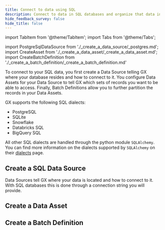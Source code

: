```yaml
---
title: Connect to data using SQL
description: Connect to data in SQL databases and organize that data into Batches for retrieval and validation.
hide_feedback_survey: false
hide_title: false
---
```


import TabItem from '@theme/TabItem';
import Tabs from '@theme/Tabs';

import PostgreSqlDataSource from './_create_a_data_source/_postgres.md';
import CreateAsset from './_create_a_data_asset/_create_a_data_asset.md';
import CreateBatchDefinition from './_create_a_batch_definition/_create_a_batch_definition.md'

To connect to your SQL data, you first create a Data Source telling GX where your database resides and how to connect to it.  You configure Data Assets for your Data Source to tell GX which sets of records you want to be able to access.  Finally, Batch Definitions allow you to further partition the records in your Data Assets.

GX supports the following SQL dialects:

- PostgreSQL
- SQLite
- Snowflake
- Databricks SQL
- BigQuery SQL

All other SQL dialects are handled through the python module `SQLAlchemy`.  You can find more information on the dialects supported by `SQLAlchemy` on their [dialects](https://docs.sqlalchemy.org/en/20/dialects/index.html) page.

## Create a SQL Data Source

Data Sources tell GX where your data is located and how to connect to it.  With SQL databases this is done through a connection string you will provide.

<Tabs>

<TabItem value="postgresql" label="PostgreSql">
<PostgreSqlDataSource/>
</TabItem>

<TabItem value="sqlite" label="SQLite">
<PostgreSqlDataSource/>
</TabItem>

</Tabs>

## Create a Data Asset

<CreateAsset/>

## Create a Batch Definition

<CreateBatchDefinition/>